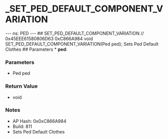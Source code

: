 # _SET_PED_DEFAULT_COMPONENT_VARIATION

--- ns: PED --- ## SET_PED_DEFAULT_COMPONENT_VARIATION  // 0x45EEE61580806D63 0xC866A984 void SET_PED_DEFAULT_COMPONENT_VARIATION(Ped ped);  Sets Ped Default Clothes  ## Parameters * **ped**:

### Parameters
* Ped ped

### Return Value
* void

### Notes
* AP Hash: 0x0xC866A984
* Build: 811
* Sets Ped Default Clothes

